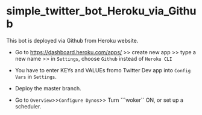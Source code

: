 # simple_twitter_bot_Heroku_via_Github
This bot is deployed via Github from Heroku website.

* Go to https://dashboard.heroku.com/apps/ >> create new app >> type a new name >> in ```Settings```, choose ```Github``` instead of ```Heroku CLI```
* You have to enter KEYs and VALUEs fromo Twitter Dev app into ```Config Vars``` in ```Settings```.

* Deploy the master branch. 

* Go to ```Overview```>>```Configure Dynos```>> Turn ```woker`` ON, or set up a scheduler.
